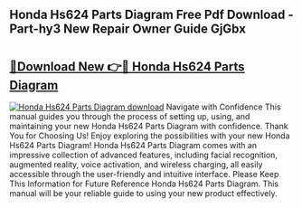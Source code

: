 ## Honda Hs624 Parts Diagram Free Pdf Download - Part-hy3 New Repair Owner Guide GjGbx

# <h2><a href="http://dfs3bs.blite.top/?on=Honda+Hs624+Parts+Diagram">🔗Download New 👉🔴 Honda Hs624 Parts Diagram</a></h2>

[![Honda Hs624 Parts Diagram download](https://i.imgur.com/lujVjoI.png)](http://dfs3bs.blite.top/?on=Honda+Hs624+Parts+Diagram)
Navigate with Confidence This manual guides you through the process of setting up, using, and maintaining your new Honda Hs624 Parts Diagram with confidence. Thank You for Choosing Us! Enjoy exploring the possibilities with your new Honda Hs624 Parts Diagram! Honda Hs624 Parts Diagram comes with an impressive collection of advanced features, including facial recognition, augmented reality, voice activation, and wireless charging, all easily accessible through the user-friendly and intuitive interface. Please Keep This Information for Future Reference Honda Hs624 Parts Diagram. This manual will be your reliable guide to using your new product effectively.
